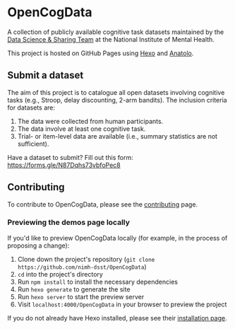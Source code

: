 # OpenCogData

A collection of publicly available cognitive task datasets maintained by the [Data Science & Sharing Team](https://cmn.nimh.nih.gov/dsst) at the National Institute of Mental Health.

This project is hosted on GitHub Pages using [Hexo](https://hexo.io/docs/) and [Anatolo](https://github.com/Lhcfl/hexo-theme-anatolo).

## Submit a dataset

The aim of this project is to catalogue all open datasets involving cognitive tasks (e.g., Stroop, delay discounting, 2-arm bandits). The inclusion criteria for datasets are:

1. The data were collected from human participants.
2. The data involve at least one cognitive task.
3. Trial- or item-level data are available (i.e., summary statistics are not sufficient).

Have a dataset to submit? Fill out this form: https://forms.gle/N87Dqhs73vbfoPec8

## Contributing

To contribute to OpenCogData, please see the [contributing](https://nimh-dsst.github.io/OpenCogData/contribute) page.

### Previewing the demos page locally

If you'd like to preview OpenCogData locally (for example, in the process of proposing a change):

1. Clone down the project's repository (`git clone https://github.com/nimh-dsst/OpenCogData`)
2. `cd` into the project's directory
3. Run `npm install` to install the necessary dependencies
4. Run `hexo generate` to generate the site
5. Run `hexo server` to start the preview server
6. Visit `localhost:4000/OpenCogData` in your browser to preview the project

If you do not already have Hexo installed, please see their [installation page](https://hexo.io/docs/#Installation).
